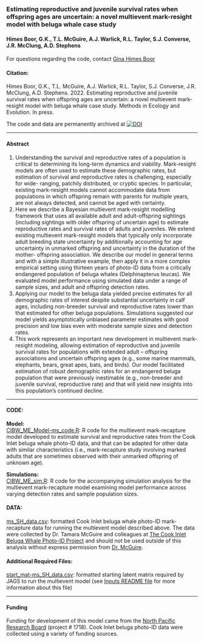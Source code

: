 
<!-- README.md is generated from README.Rmd. Please edit that file -->

### Estimating reproductive and juvenile survival rates when offspring ages are uncertain: a novel multievent mark-resight model with beluga whale case study

#### Himes Boor, G.K., T.L. McGuire, A.J. Warlick, R.L. Taylor, S.J. Converse, J.R. McClung, A.D. Stephens

For questions regarding the code, contact [Gina Himes
Boor](mailto:gkhimesboor@montana.edu)

#### Citation:

Himes Boor, G.K., T.L. McGuire, A.J. Warlick, R.L. Taylor, S.J.
Converse, J.R. McClung, A.D. Stephens. 2022. Estimating reproductive and juvenile survival rates when offspring ages are uncertain: a novel multievent mark-resight model with beluga whale case study. Methods in Ecology and Evolution. In press.

The code and data are permanently archived at 
[![DOI](https://zenodo.org/badge/DOI/10.5281/zenodo.7275033.svg)](https://doi.org/10.5281/zenodo.7275033)



------------------------------------------------------------------------

#### Abstract

1.   Understanding the survival and reproductive rates of a population is 
     critical to determining its long-term dynamics and viability. Mark-resight 
     models are often used to estimate these demographic rates, but estimation 
     of survival and reproductive rates is challenging, especially for wide-
     ranging, patchily distributed, or cryptic species. In particular, existing
     mark-resight models cannot accommodate data from populations in which 
     offspring remain with parents for multiple years, are not always detected,
     and cannot be aged with certainty.
2.	Here we describe a Bayesian multievent mark-resight modelling framework 
     that uses all available adult and adult-offspring sightings (including 
     sightings with older offspring of uncertain age) to estimate reproductive 
     rates and survival rates of adults and juveniles. We extend existing 
     multievent mark-resight models that typically only incorporate adult 
     breeding state uncertainty by additionally accounting for age uncertainty 
     in unmarked offspring and uncertainty in the duration of the mother-
     offspring association. We describe our model in general terms and with a 
     simple illustrative example, then apply it in a more complex empirical 
     setting using thirteen years of photo-ID data from a critically endangered 
     population of beluga whales (Delphinapterus leucas). We evaluated model 
     performance using simulated data under a range of sample sizes, and adult 
     and offspring detection rates.
3.	Applying our model to the beluga data yielded precise estimates for all 
     demographic rates of interest despite substantial uncertainty in calf ages,
     including non-breeder survival and reproductive rates lower than that 
     estimated for other beluga populations. Simulations suggested our model 
     yields asymptotically unbiased parameter estimates with good precision and 
     low bias even with moderate sample sizes and detection rates.
4.	This work represents an important new development in multievent mark-
     resight modeling, allowing estimation of reproductive and juvenile survival
     rates for populations with extended adult – offspring associations and 
     uncertain offspring ages (e.g., some marine mammals, elephants, bears, 
     great apes, bats, and birds). Our model facilitated estimation of robust 
     demographic rates for an endangered beluga population that were previously 
     inestimable (e.g., non-breeder and juvenile survival, reproductive rate) 
     and that will yield new insights into this population’s continued decline.

------------------------------------------------------------------------

#### CODE:

**Model:**  
[CIBW_ME_Model-ms_code.R](scripts/CIBW_ME_Model-ms_code.R): R code for
the multievent mark-recapture model developed to estimate survival and
reproductive rates from the Cook Inlet beluga whale photo-ID data, and
that can be adapted for other data with similar characteristics (i.e.,
mark-recapture study involving marked adults that are sometimes observed
with their unmarked offspring of unknown age).

**Simulations:**  
[CIBW_ME_sim.R](scripts/CIBW_ME_sim.R): R code for the accompanying
simulation analysis for the multievent mark-recapture model examining
model performance across varying detection rates and sample population
sizes.

#### DATA:

[ms_SH_data.csv](inputs/ms_SH_data.csv): formatted Cook Inlet beluga
whale photo-ID mark-recapture data for running the multievent model
described above. The data were collected by Dr. Tamara McGuire and
colleagues at [The Cook Inlet Beluga Whale Photo-ID
Project](https://www.cookinletbelugas.com/) and should not be used
outside of this analysis without express permission from
[Dr. McGuire](mailto:tamaracookinletbeluga@gmail.com).

#### Additional Required Files:

[start_mat-ms_SH_data.csv](inputs/start_mat-ms_SH_data.csv): formatted
starting latent matrix required by JAGS to run the multievent model (see
[Inputs README file](inputs/README.md) for more information about this
file)

------------------------------------------------------------------------

#### Funding

Funding for development of this model came from the [North Pacific
Research Board](https://www.nprb.org/) (project \# 1718). Cook Inlet
beluga photo-ID data were collected using a variety of funding
sources.
